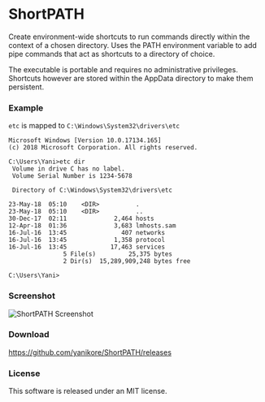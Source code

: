 ShortPATH
=========

Create environment-wide shortcuts to run commands directly within the context of a chosen directory. Uses the PATH environment variable to add pipe commands that act as shortcuts to a directory of choice.

The executable is portable and requires no administrative privileges. Shortcuts however are stored within the AppData directory to make them persistent.



### Example

`etc` is mapped to `C:\Windows\System32\drivers\etc`

```
Microsoft Windows [Version 10.0.17134.165]
(c) 2018 Microsoft Corporation. All rights reserved.

C:\Users\Yani>etc dir
 Volume in drive C has no label.
 Volume Serial Number is 1234-5678

 Directory of C:\Windows\System32\drivers\etc

23-May-18  05:10    <DIR>          .
23-May-18  05:10    <DIR>          ..
30-Dec-17  02:11             2,464 hosts
12-Apr-18  01:36             3,683 lmhosts.sam
16-Jul-16  13:45               407 networks
16-Jul-16  13:45             1,358 protocol
16-Jul-16  13:45            17,463 services
               5 File(s)         25,375 bytes
               2 Dir(s)  15,289,909,248 bytes free

C:\Users\Yani>
```



### Screenshot

![ShortPATH Screenshot](https://i.imgur.com/X9evGf7.png)



### Download

https://github.com/yanikore/ShortPATH/releases



### License

This software is released under an MIT license.


